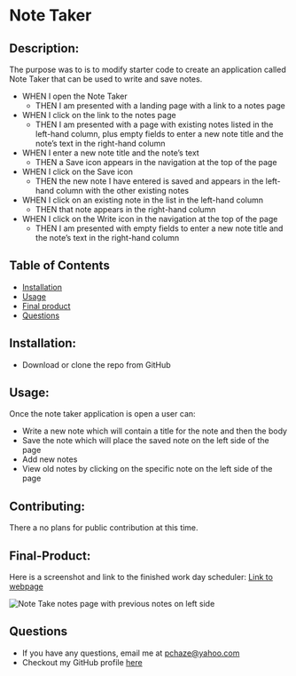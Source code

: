 # Note Taker

## Description: 
The purpose was to is to modify starter code to create an application called Note Taker that can be used to write and save notes.

- WHEN I open the Note Taker
    - THEN I am presented with a landing page with a link to a notes page
- WHEN I click on the link to the notes page
    - THEN I am presented with a page with existing notes listed in the left-hand column, plus empty fields to enter a new note title and the note’s text in the right-hand column
- WHEN I enter a new note title and the note’s text
    - THEN a Save icon appears in the navigation at the top of the page
- WHEN I click on the Save icon
    - THEN the new note I have entered is saved and appears in the left-hand column with the other existing notes
- WHEN I click on an existing note in the list in the left-hand column
    - THEN that note appears in the right-hand column
- WHEN I click on the Write icon in the navigation at the top of the page
    - THEN I am presented with empty fields to enter a new note title and the note’s text in the right-hand column



## Table of Contents
- [Installation](#Installation)
- [Usage](#Usage)
- [Final product](#Final-Product)
- [Questions](#Questions)


## Installation: 
- Download or clone the repo from GitHub

## Usage: 
Once the note taker application is open a user can:
- Write a new note which will contain a title for the note and then the body
- Save the note which will place the saved note on the left side of the page
- Add new notes
- View old notes by clicking on the specific note on the left side of the page

## Contributing: 
There a no plans for public contribution at this time.

## Final-Product:
Here is a screenshot and link to the finished work day scheduler:
[Link to webpage]()

![Note Take notes page with previous notes on left side](./assets/work-day-scheduler.png)

## Questions
- If you have any questions, email me at pchaze@yahoo.com
- Checkout my GitHub profile [here](https://github.com/PhalenH)

